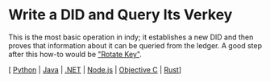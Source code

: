 # Write a DID and Query Its Verkey

This is the most basic operation in indy; it establishes a new DID and
then proves that information about it can be queried from the ledger.
A good step after this how-to would be ["Rotate Key"](../rotate-key/README.md).

[ [Python](python/README.md) | [Java](java/README.md) | [.NET](cs/README.md) | [Node.js](../not-yet-written.md) | [Objective C](../not-yet-written.md) | [Rust](rust/README.md)]
